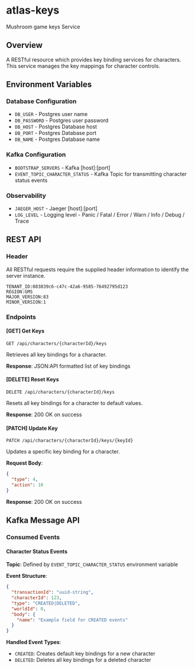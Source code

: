# atlas-keys
Mushroom game keys Service

## Overview

A RESTful resource which provides key binding services for characters. This service manages the key mappings for character controls.

## Environment Variables

### Database Configuration
- `DB_USER` - Postgres user name
- `DB_PASSWORD` - Postgres user password
- `DB_HOST` - Postgres Database host
- `DB_PORT` - Postgres Database port
- `DB_NAME` - Postgres Database name

### Kafka Configuration
- `BOOTSTRAP_SERVERS` - Kafka [host]:[port]
- `EVENT_TOPIC_CHARACTER_STATUS` - Kafka Topic for transmitting character status events

### Observability
- `JAEGER_HOST` - Jaeger [host]:[port]
- `LOG_LEVEL` - Logging level - Panic / Fatal / Error / Warn / Info / Debug / Trace

## REST API

### Header

All RESTful requests require the supplied header information to identify the server instance.

```
TENANT_ID:083839c6-c47c-42a6-9585-76492795d123
REGION:GMS
MAJOR_VERSION:83
MINOR_VERSION:1
```

### Endpoints

#### [GET] Get Keys

```
GET /api/characters/{characterId}/keys
```

Retrieves all key bindings for a character.

**Response**: JSON:API formatted list of key bindings

#### [DELETE] Reset Keys

```
DELETE /api/characters/{characterId}/keys
```

Resets all key bindings for a character to default values.

**Response**: 200 OK on success

#### [PATCH] Update Key

```
PATCH /api/characters/{characterId}/keys/{keyId}
```

Updates a specific key binding for a character.

**Request Body**:
```json
{
  "type": 4,
  "action": 10
}
```

**Response**: 200 OK on success

## Kafka Message API

### Consumed Events

#### Character Status Events

**Topic**: Defined by `EVENT_TOPIC_CHARACTER_STATUS` environment variable

**Event Structure**:
```json
{
  "transactionId": "uuid-string",
  "characterId": 123,
  "type": "CREATED|DELETED",
  "worldId": 0,
  "body": {
    "name": "Example field for CREATED events"
  }
}
```

**Handled Event Types**:
- `CREATED`: Creates default key bindings for a new character
- `DELETED`: Deletes all key bindings for a deleted character
